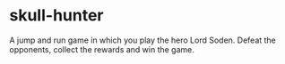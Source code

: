 # skull-hunter
A jump and run game in which you play the hero Lord Soden. Defeat the opponents, collect the rewards and win the game.

